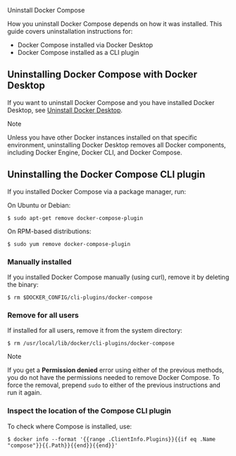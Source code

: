 Uninstall Docker Compose


How you uninstall Docker Compose depends on how it was installed. This guide covers uninstallation instructions for:

- Docker Compose installed via Docker Desktop
- Docker Compose installed as a CLI plugin

## Uninstalling Docker Compose with Docker Desktop

If you want to uninstall Docker Compose and you have installed Docker Desktop, see [Uninstall Docker Desktop](/manuals/desktop/uninstall.md).

> [!NOTE]
>
> Unless you have other Docker instances installed on that specific environment, uninstalling Docker Desktop removes all Docker components, including Docker Engine, Docker CLI, and Docker Compose.

## Uninstalling the Docker Compose CLI plugin

If you installed Docker Compose via a package manager, run:

On Ubuntu or Debian:

   ```console
   $ sudo apt-get remove docker-compose-plugin
   ```
On RPM-based distributions:

   ```console
   $ sudo yum remove docker-compose-plugin
   ```

### Manually installed

If you installed Docker Compose manually (using curl), remove it by deleting the binary:

   ```console
   $ rm $DOCKER_CONFIG/cli-plugins/docker-compose
   ```

### Remove for all users

If installed for all users, remove it from the system directory:

   ```console
   $ rm /usr/local/lib/docker/cli-plugins/docker-compose
   ```

> [!NOTE]
>
> If you get a **Permission denied** error using either of the previous
> methods, you do not have the permissions needed to remove
> Docker Compose. To force the removal, prepend `sudo` to either of the previous instructions and run it again.

### Inspect the location of the Compose CLI plugin

To check where Compose is installed, use:

```console
$ docker info --format '{{range .ClientInfo.Plugins}}{{if eq .Name "compose"}}{{.Path}}{{end}}{{end}}'
```
